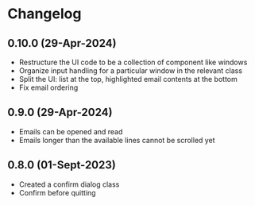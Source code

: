 # Changelog

## 0.10.0 (29-Apr-2024)
- Restructure the UI code to be a collection of component like windows
- Organize input handling for a particular window in the relevant class
- Split the UI: list at the top, highlighted email contents at the bottom
- Fix email ordering
## 0.9.0 (29-Apr-2024)
- Emails can be opened and read
- Emails longer than the available lines cannot be scrolled yet
## 0.8.0 (01-Sept-2023)
- Created a confirm dialog class
- Confirm before quitting
